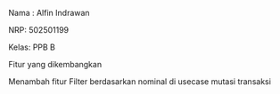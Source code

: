 Nama : Alfin Indrawan

NRP: 502501199

Kelas: PPB B

Fitur yang dikembangkan

Menambah fitur Filter berdasarkan nominal di usecase mutasi transaksi
